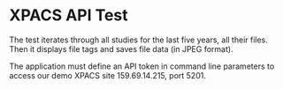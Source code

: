 # XPACS API Test

The test iterates through all studies for the last five years, all their files. Then it displays file tags and saves file data (in JPEG format).

The application must define an API token in command line parameters to access our demo XPACS site 159.69.14.215, port 5201.
